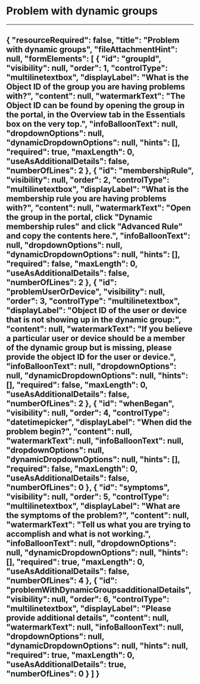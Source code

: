 <properties pageTitle="Problem with dynamic groups" 
	 description="problemwithdynamicgroups" 
	 authors="anupnadigm" 
	 selfHelpType="problemScopingQuestions" 
	 supportTopicIds="32570978" 
	 productPesIds="14785" 
	 cloudEnvironments="public" 
	 schemaVersion="1"
/> 
# Problem with dynamic groups 
---
{
  "resourceRequired": false,
  "title": "Problem with dynamic groups",
  "fileAttachmentHint": null,
  "formElements": [
    {
      "id": "groupId",
      "visibility": null,
      "order": 1,
      "controlType": "multilinetextbox",
      "displayLabel": "What is the Object ID of the group you are having problems with?",
      "content": null,
      "watermarkText": "The Object ID can be found by opening the group in the portal, in the Overview tab in the Essentials box on the very top.",
      "infoBalloonText": null,
      "dropdownOptions": null,
      "dynamicDropdownOptions": null,
      "hints": [],
      "required": true,
      "maxLength": 0,
      "useAsAdditionalDetails": false,
      "numberOfLines": 2
    },
    {
      "id": "membershipRule",
      "visibility": null,
      "order": 2,
      "controlType": "multilinetextbox",
      "displayLabel": "What is the membership rule you are having problems with?",
      "content": null,
      "watermarkText": "Open the group in the portal, click \"Dynamic membership rules\" and click \"Advanced Rule\" and copy the contents here.",
      "infoBalloonText": null,
      "dropdownOptions": null,
      "dynamicDropdownOptions": null,
      "hints": [],
      "required": false,
      "maxLength": 0,
      "useAsAdditionalDetails": false,
      "numberOfLines": 2
    },
    {
      "id": "problemUserOrDevice",
      "visibility": null,
      "order": 3,
      "controlType": "multilinetextbox",
      "displayLabel": "Object ID of the user or device that is not showing up in the dynamic group:",
      "content": null,
      "watermarkText": "If you believe a particular user or device should be a member of the dynamic group but is missing, please provide the object ID for the user or device.",
      "infoBalloonText": null,
      "dropdownOptions": null,
      "dynamicDropdownOptions": null,
      "hints": [],
      "required": false,
      "maxLength": 0,
      "useAsAdditionalDetails": false,
      "numberOfLines": 2
    },
    {
      "id": "whenBegan",
      "visibility": null,
      "order": 4,
      "controlType": "datetimepicker",
      "displayLabel": "When did the problem begin?",
      "content": null,
      "watermarkText": null,
      "infoBalloonText": null,
      "dropdownOptions": null,
      "dynamicDropdownOptions": null,
      "hints": [],
      "required": false,
      "maxLength": 0,
      "useAsAdditionalDetails": false,
      "numberOfLines": 0
    },
    {
      "id": "symptoms",
      "visibility": null,
      "order": 5,
      "controlType": "multilinetextbox",
      "displayLabel": "What are the symptoms of the problem?",
      "content": null,
      "watermarkText": "Tell us what you are trying to accomplish and what is not working.",
      "infoBalloonText": null,
      "dropdownOptions": null,
      "dynamicDropdownOptions": null,
      "hints": [],
      "required": true,
      "maxLength": 0,
      "useAsAdditionalDetails": false,
      "numberOfLines": 4
    },
    {
      "id": "problemWithDynamicGroupsadditionalDetails",
      "visibility": null,
      "order": 6,
      "controlType": "multilinetextbox",
      "displayLabel": "Please provide additional details",
      "content": null,
      "watermarkText": null,
      "infoBalloonText": null,
      "dropdownOptions": null,
      "dynamicDropdownOptions": null,
      "hints": null,
      "required": true,
      "maxLength": 0,
      "useAsAdditionalDetails": true,
      "numberOfLines": 0
    }
  ]
}
---